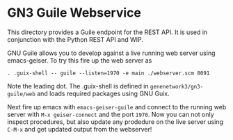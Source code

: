 # GN3 Guile Webservice

This directory provides a Guile endpoint for the REST API. It is used in conjunction with the Python REST API and WIP.

GNU Guile allows you to develop against a live running web server using emacs-geiser. To try this fire up the web server as

```
. .guix-shell -- guile --listen=1970 -e main ./webserver.scm 8091
```

Note the leading dot. The .guix-shell is defined in `genenetwork3/gn3-guile/web` and loads required packages using GNU Guix. 

Next fire up emacs with `emacs-geiser-guile` and connect to the running web server with `M-x geiser-connect` and the port `1970`. Now you can not only inspect procedures, but also update any prodedure on the live server using `C-M-x` and get updated output from the webserver!



